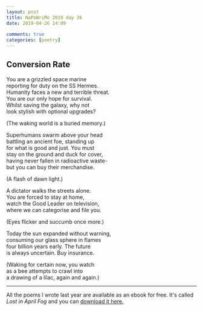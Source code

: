 ```yaml
---  
layout: post  
title: NaPoWriMo 2019 day 26  
date: 2019-04-26 14:09  
  
comments: true  
categories: [poetry]
---  
```


<h2>Conversion Rate</h2>  
<!-- /wp:heading -->  


<p>You are a grizzled space marine<br />  
reporting for duty on the SS Hermes.<br />  
Humanity faces a new and terrible threat.<br />  
You are our only hope for survival.<br />  
Whilst saving the galaxy, why not<br />  
look stylish with optional upgrades?</p>  



<p>(The waking world is a buried memory.)</p>  



<p>Superhumans swarm above your head<br /> battling an ancient foe, standing up <br /> for what is good and just. You must<br /> stay on the ground and duck for cover,<br /> having never fallen in radioactive waste-<br /> but you can buy their merchandise.</p>  



<p>(A flash of dawn light.)</p>  



<p>A dictator walks the streets alone.<br />  
You are forced to stay at home,<br />  
watch the Good Leader on television,<br />  
where we can categorise and file you.</p>  



<p>(Eyes flicker and succumb once more.)</p>  



<p>Today the sun expanded without warning,<br />  
consuming our glass sphere in flames<br />  
four billion years early. The future<br />  
is always uncertain. Buy insurance.</p>  



<p>(Waking for certain now, you watch<br />  
as a bee attempts to crawl into<br />  
a drawing of a lilac, again and again.)</p>  

<hr>
<p>All the poems I wrote last year are available as an ebook for free. It's called <em>Lost in April Fog </em>and you can <a href="/aprilfog/">download it here. </a></p>  
